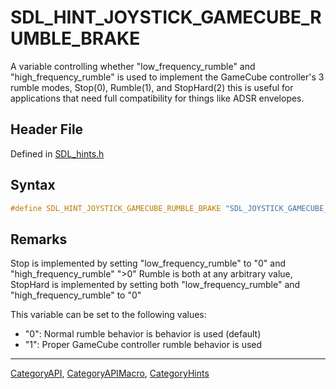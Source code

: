 # SDL_HINT_JOYSTICK_GAMECUBE_RUMBLE_BRAKE

A variable controlling whether "low_frequency_rumble" and "high_frequency_rumble" is used to implement the GameCube controller's 3 rumble modes, Stop(0), Rumble(1), and StopHard(2) this is useful for applications that need full compatibility for things like ADSR envelopes.

## Header File

Defined in [SDL_hints.h](https://github.com/libsdl-org/SDL/blob/SDL2/include/SDL_hints.h)

## Syntax

```c
#define SDL_HINT_JOYSTICK_GAMECUBE_RUMBLE_BRAKE "SDL_JOYSTICK_GAMECUBE_RUMBLE_BRAKE"
```

## Remarks

Stop is implemented by setting "low_frequency_rumble" to "0" and
"high_frequency_rumble" ">0" Rumble is both at any arbitrary value,
StopHard is implemented by setting both "low_frequency_rumble" and
"high_frequency_rumble" to "0"

This variable can be set to the following values:

- "0": Normal rumble behavior is behavior is used (default)
- "1": Proper GameCube controller rumble behavior is used





----
[CategoryAPI](CategoryAPI), [CategoryAPIMacro](CategoryAPIMacro), [CategoryHints](CategoryHints)


